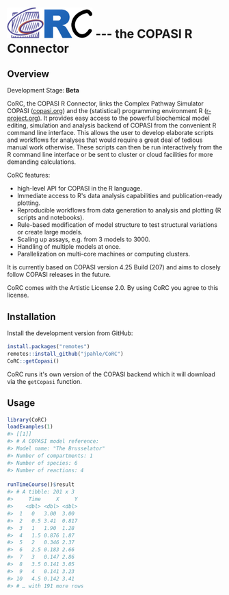 
<img src="man/figures/logo.png" alt="CoRC logo" width="200"> --- the <b>CO</b>PASI <b>R</b> <b>C</b>onnector
============================================================================================================

Overview
--------

Development Stage: **Beta**

CoRC, the COPASI R Connector, links the Complex Pathway Simulator COPASI ([copasi.org](http://copasi.org)) and the (statistical) programming environment R ([r-project.org](http://r-project.org)). It provides easy access to the powerful biochemical model editing, simulation and analysis backend of COPASI from the convenient R command line interface. This allows the user to develop elaborate scripts and workflows for analyses that would require a great deal of tedious manual work otherwise. These scripts can then be run interactively from the R command line interface or be sent to cluster or cloud facilities for more demanding calculations.

CoRC features:

-   high-level API for COPASI in the R language.
-   Immediate access to R's data analysis capabilities and publication-ready plotting.
-   Reproducible workflows from data generation to analysis and plotting (R scripts and notebooks).
-   Rule-based modification of model structure to test structural variations or create large models.
-   Scaling up assays, e.g. from 3 models to 3000.
-   Handling of multiple models at once.
-   Parallelization on multi-core machines or computing clusters.

It is currently based on COPASI version 4.25 Build (207) and aims to closely follow COPASI releases in the future.

CoRC comes with the Artistic License 2.0. By using CoRC you agree to this license.

Installation
------------

Install the development version from GitHub:

``` r
install.packages("remotes")
remotes::install_github("jpahle/CoRC")
CoRC::getCopasi()
```

CoRC runs it's own version of the COPASI backend which it will download via the `getCopasi` function.

Usage
-----

``` r
library(CoRC)
loadExamples(1)
#> [[1]]
#> # A COPASI model reference:
#> Model name: "The Brusselator"
#> Number of compartments: 1
#> Number of species: 6
#> Number of reactions: 4

runTimeCourse()$result
#> # A tibble: 201 x 3
#>     Time     X     Y
#>    <dbl> <dbl> <dbl>
#>  1   0   3.00  3.00 
#>  2   0.5 3.41  0.817
#>  3   1   1.90  1.28 
#>  4   1.5 0.876 1.87 
#>  5   2   0.346 2.37 
#>  6   2.5 0.183 2.66 
#>  7   3   0.147 2.86 
#>  8   3.5 0.141 3.05 
#>  9   4   0.141 3.23 
#> 10   4.5 0.142 3.41 
#> # … with 191 more rows
```
